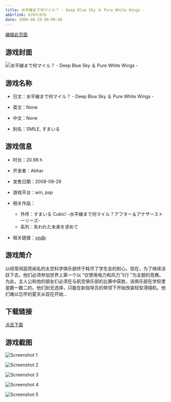 ```yaml
---
title: 水平線まで何マイル？ - Deep Blue Sky ＆ Pure White Wings -
abbrlink: 670fc076
date: 2008-08-29 00:00:00
---
```

[编辑此页面](https://github.com/ACG-3/ADV3-source/blob/main/source/_posts/games/%E6%B0%B4%E5%B9%B3%E7%B7%9A%E3%81%BE%E3%81%A7%E4%BD%95%E3%83%9E%E3%82%A4%E3%83%AB%EF%BC%9F%20-%20Deep%20Blue%20Sky%20%EF%BC%86%20Pure%20White%20Wings%20-.md)

## 游戏封面

![水平線まで何マイル？ - Deep Blue Sky ＆ Pure White Wings -](https%3A//pan.timero.xyz/onedrive/img_lib_001/%E6%B0%B4%E5%B9%B3%E7%B7%9A%E3%81%BE%E3%81%A7%E4%BD%95%E3%83%9E%E3%82%A4%E3%83%AB%EF%BC%9F%20-%20Deep%20Blue%20Sky%20%EF%BC%86%20Pure%20White%20Wings%20-_cover.avif)


## 游戏名称

- 日文：水平線まで何マイル？ - Deep Blue Sky ＆ Pure White Wings -
- 英文：None
- 中文：None

- 别名：SMILE, すまいる


## 游戏信息

- 时长：20.98 h
- 开发者：Abhar
- 发售日期：2008-08-29
- 游戏平台：win, psp
- 相关作品：
   - 外传：すまいる Cubic! -水平線まで何マイル？アフター＆アナザーストーリーズ-
   - 系列：失われた未来を求めて

- 相关链接：[vndb](https://vndb.org/v972)


## 游戏简介

以经常闲逛而闻名的太空科学俱乐部终于耗尽了学生会的耐心。现在，为了继续活跃下去，他们必须参加世界上第一个以 "仅使用电力和风力飞行 "为主题的竞赛。为此，主人公和他的朋友们必须在与航空俱乐部的比赛中获胜，该俱乐部在学校里是数一数二的。他们别无选择，只能在新指导员的带领下开始改装轻型滑翔机。他们难以忘怀的夏天从现在开始...


## 下载链接

[点击下载](https://pan.timero.xyz/onedrive/adv_lib_001/%E6%B0%B4%E5%B9%B3%E7%B7%9A%E3%81%BE%E3%81%A7%E4%BD%95%E3%83%9E%E3%82%A4%E3%83%AB%EF%BC%9F%20-%20Deep%20Blue%20Sky%20%EF%BC%86%20Pure%20White%20Wings%20-)


## 游戏截图


![Screenshot 1](https%3A//pan.timero.xyz/onedrive/img_lib_001/%E6%B0%B4%E5%B9%B3%E7%B7%9A%E3%81%BE%E3%81%A7%E4%BD%95%E3%83%9E%E3%82%A4%E3%83%AB%EF%BC%9F%20-%20Deep%20Blue%20Sky%20%EF%BC%86%20Pure%20White%20Wings%20-_Screenshot_1.avif)

![Screenshot 2](https%3A//pan.timero.xyz/onedrive/img_lib_001/%E6%B0%B4%E5%B9%B3%E7%B7%9A%E3%81%BE%E3%81%A7%E4%BD%95%E3%83%9E%E3%82%A4%E3%83%AB%EF%BC%9F%20-%20Deep%20Blue%20Sky%20%EF%BC%86%20Pure%20White%20Wings%20-_Screenshot_2.avif)

![Screenshot 3](https%3A//pan.timero.xyz/onedrive/img_lib_001/%E6%B0%B4%E5%B9%B3%E7%B7%9A%E3%81%BE%E3%81%A7%E4%BD%95%E3%83%9E%E3%82%A4%E3%83%AB%EF%BC%9F%20-%20Deep%20Blue%20Sky%20%EF%BC%86%20Pure%20White%20Wings%20-_Screenshot_3.avif)

![Screenshot 4](https%3A//pan.timero.xyz/onedrive/img_lib_001/%E6%B0%B4%E5%B9%B3%E7%B7%9A%E3%81%BE%E3%81%A7%E4%BD%95%E3%83%9E%E3%82%A4%E3%83%AB%EF%BC%9F%20-%20Deep%20Blue%20Sky%20%EF%BC%86%20Pure%20White%20Wings%20-_Screenshot_4.avif)

![Screenshot 5](https%3A//pan.timero.xyz/onedrive/img_lib_001/%E6%B0%B4%E5%B9%B3%E7%B7%9A%E3%81%BE%E3%81%A7%E4%BD%95%E3%83%9E%E3%82%A4%E3%83%AB%EF%BC%9F%20-%20Deep%20Blue%20Sky%20%EF%BC%86%20Pure%20White%20Wings%20-_Screenshot_5.avif)

